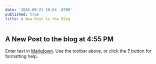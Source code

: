 ```yaml
---
date: '2016-09-21 16:54 -0700'
published: true
title: A New Post to the Blog
---
```

## A New Post to the blog at 4:55 PM

Enter text in [Markdown](http://daringfireball.net/projects/markdown/). Use the toolbar above, or click the **?** button for formatting help.
